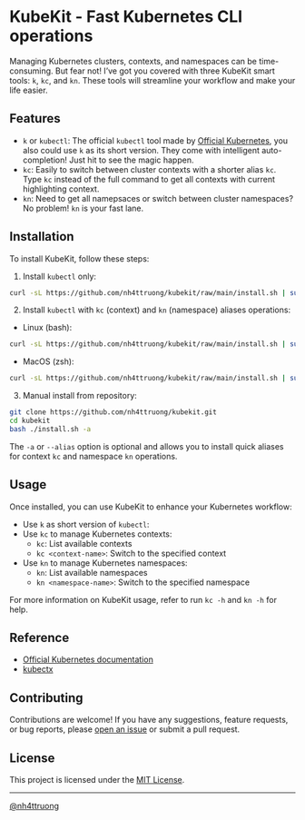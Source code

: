# KubeKit - Fast Kubernetes CLI operations

Managing Kubernetes clusters, contexts, and namespaces can be time-consuming. But fear not! I’ve got you covered with three KubeKit smart tools: `k`, `kc`, and `kn`. These tools will streamline your workflow and make your life easier.

## Features

- `k` or `kubectl`: The official `kubectl` tool made by [Official Kubernetes](https://kubernetes.io/docs/tasks/tools/install-kubectl-linux/), you also could use `k` as its short version. They come with intelligent auto-completion! Just hit <TAB> to see the magic happen.
- `kc`: Easily to switch between cluster contexts with a shorter alias `kc`. Type `kc` instead of the full command to get all contexts with current highlighting context. 
- `kn`: Need to get all namepsaces or switch between cluster namespaces? No problem! `kn` is your fast lane.

## Installation

To install KubeKit, follow these steps:

1. Install `kubectl` only:
```bash
curl -sL https://github.com/nh4ttruong/kubekit/raw/main/install.sh | sudo bash
```
2. Install `kubectl` with `kc` (context) and `kn` (namespace) aliases operations:
- Linux (bash):
```bash
curl -sL https://github.com/nh4ttruong/kubekit/raw/main/install.sh | sudo bash -s -- -a
```
- MacOS (zsh):
```zsh
curl -sL https://github.com/nh4ttruong/kubekit/raw/main/install.sh | sudo zsh -s -- -a
```
3. Manual install from repository:
```bash
git clone https://github.com/nh4ttruong/kubekit.git
cd kubekit
bash ./install.sh -a
```

The `-a` or `--alias` option is optional and allows you to install quick aliases for context `kc` and namespace `kn` operations.

## Usage

Once installed, you can use KubeKit to enhance your Kubernetes workflow:

- Use `k` as short version of `kubectl`:
- Use `kc` to manage Kubernetes contexts:
  - `kc`: List available contexts
  - `kc <context-name>`: Switch to the specified context
- Use `kn` to manage Kubernetes namespaces:
  - `kn`: List available namespaces
  - `kn <namespace-name>`: Switch to the specified namespace

For more information on KubeKit usage, refer to run `kc -h` and `kn -h` for help.

## Reference
- [Official Kubernetes documentation](https://kubernetes.io/docs/tasks/tools/install-kubectl-linux/)
- [kubectx](https://github.com/ahmetb/kubectx)

## Contributing

Contributions are welcome! If you have any suggestions, feature requests, or bug reports, please [open an issue](https://github.com/nh4ttruong/kubekit/issues) or submit a pull request.

## License

This project is licensed under the [MIT License](LICENSE).

---
[@nh4ttruong](https://github.com/nh4ttruong)

